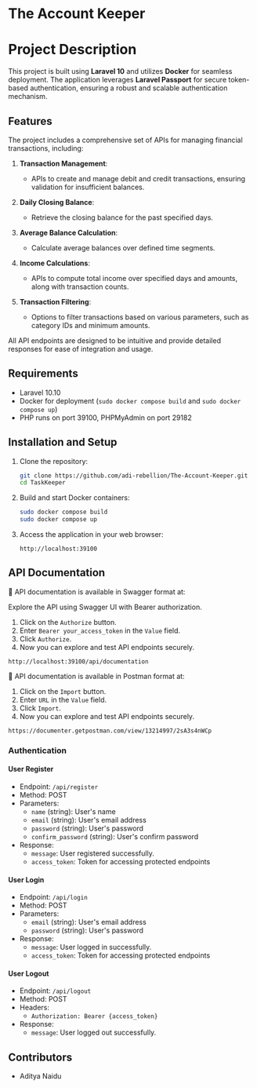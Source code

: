 # The Account Keeper

# Project Description

This project is built using **Laravel 10** and utilizes **Docker** for seamless deployment. The application leverages **Laravel Passport** for secure token-based authentication, ensuring a robust and scalable authentication mechanism.

## Features

The project includes a comprehensive set of APIs for managing financial transactions, including:

1. **Transaction Management**: 
   - APIs to create and manage debit and credit transactions, ensuring validation for insufficient balances.
   
2. **Daily Closing Balance**: 
   - Retrieve the closing balance for the past specified days.
   
3. **Average Balance Calculation**: 
   - Calculate average balances over defined time segments.
   
4. **Income Calculations**: 
   - APIs to compute total income over specified days and amounts, along with transaction counts.
   
5. **Transaction Filtering**: 
   - Options to filter transactions based on various parameters, such as category IDs and minimum amounts.

All API endpoints are designed to be intuitive and provide detailed responses for ease of integration and usage.


## Requirements

- Laravel 10.10
- Docker for deployment (`sudo docker compose build` and `sudo docker compose up`)
- PHP runs on port 39100, PHPMyAdmin on port 29182

## Installation and Setup

1. Clone the repository:

   ```bash
   git clone https://github.com/adi-rebellion/The-Account-Keeper.git
   cd TaskKeeper
   ```

2. Build and start Docker containers:

   ```bash
   sudo docker compose build
   sudo docker compose up
   ```

3. Access the application in your web browser:

   ```
   http://localhost:39100
   ```






## API Documentation

📘 API documentation is available in Swagger format at:

Explore the API using Swagger UI with Bearer authorization.

1. Click on the `Authorize` button.
2. Enter `Bearer your_access_token` in the `Value` field.
3. Click `Authorize`.
4. Now you can explore and test API endpoints securely.


```
http://localhost:39100/api/documentation
```

📘 API documentation is available in Postman format at:

 
1. Click on the `Import` button.
2. Enter `URL` in the `Value` field.
3. Click `Import`.
4. Now you can explore and test API endpoints securely.


```
https://documenter.getpostman.com/view/13214997/2sA3s4nWCp
```



### Authentication

#### User Register
- Endpoint: `/api/register`
- Method: POST
- Parameters:
  - `name` (string): User's name
  - `email` (string): User's email address
  - `password` (string): User's password
  - `confirm_password` (string): User's confirm password
- Response:
  - `message`: User registered successfully. 
  - `access_token`: Token for accessing protected endpoints

#### User Login
- Endpoint: `/api/login`
- Method: POST
- Parameters:
  - `email` (string): User's email address
  - `password` (string): User's password
- Response:
  - `message`: User logged in successfully. 
  - `access_token`: Token for accessing protected endpoints

#### User Logout
- Endpoint: `/api/logout`
- Method: POST
- Headers:
  - `Authorization: Bearer {access_token}`
- Response:
  - `message`: User logged out successfully. 


## Contributors

- Aditya Naidu

